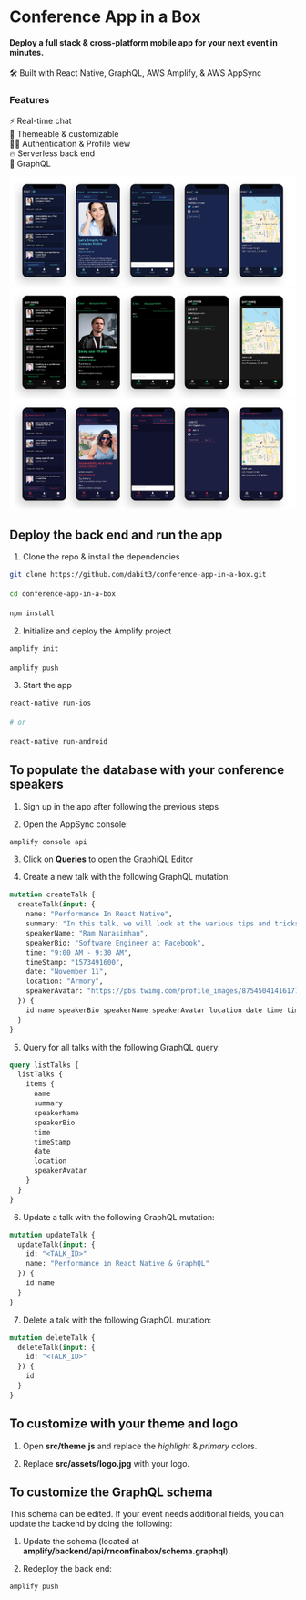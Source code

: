 # Conference App in a Box

#### Deploy a full stack & cross-platform mobile app for your next event in minutes.

🛠 Built with React Native, GraphQL, AWS Amplify, & AWS AppSync

### Features

⚡️ Real-time chat   
👾 Themeable & customizable   
👮‍♂️ Authentication & Profile view   
🔥 Serverless back end   
🚀 GraphQL   

![](./src/assets/confapps1.jpg)
![](./src/assets/confapps2.jpg)
![](./src/assets/confapps3.jpg)

## Deploy the back end and run the app

1. Clone the repo & install the dependencies

```sh
git clone https://github.com/dabit3/conference-app-in-a-box.git

cd conference-app-in-a-box

npm install
```

2. Initialize and deploy the Amplify project

```sh
amplify init

amplify push
```

3. Start the app

```sh
react-native run-ios

# or

react-native run-android
```

## To populate the database with your conference speakers

1. Sign up in the app after following the previous steps

2. Open the AppSync console:

```sh
amplify console api
```

3. Click on __Queries__ to open the GraphiQL Editor

4. Create a new talk with the following GraphQL mutation:

```graphql
mutation createTalk {
  createTalk(input: {
    name: "Performance In React Native",
    summary: "In this talk, we will look at the various tips and tricks for taking full advantage of React Native and using the performance attributes of the new architecture.",
    speakerName: "Ram Narasimhan",
    speakerBio: "Software Engineer at Facebook",
    time: "9:00 AM - 9:30 AM",
    timeStamp: "1573491600",
    date: "November 11",
    location: "Armory",
    speakerAvatar: "https://pbs.twimg.com/profile_images/875450414161772544/UjefWmmL_400x400.jpg"
  }) {
    id name speakerBio speakerName speakerAvatar location date time timeStamp
  }
}
```

5. Query for all talks with the following GraphQL query:

```graphql
query listTalks {
  listTalks {
    items {
      name
      summary
      speakerName
      speakerBio
      time
      timeStamp
      date
      location
      speakerAvatar
    }
  }
}
```

6. Update a talk with the following GraphQL mutation:

```graphql
mutation updateTalk {
  updateTalk(input: {
    id: "<TALK_ID>"
    name: "Performance in React Native & GraphQL"
  }) {
    id name
  }
}
```

7. Delete a talk with the following GraphQL mutation:

```graphql
mutation deleteTalk {
  deleteTalk(input: {
    id: "<TALK_ID>"
  }) {
    id
  }
}
```

## To customize with your theme and logo

1. Open __src/theme.js__ and replace the _highlight_ & _primary_ colors.

2. Replace __src/assets/logo.jpg__ with your logo.

## To customize the GraphQL schema

This schema can be edited. If your event needs additional fields, you can update the backend by doing the following:

1. Update the schema (located at __amplify/backend/api/rnconfinabox/schema.graphql__).

2. Redeploy the back end:

```sh
amplify push
```
